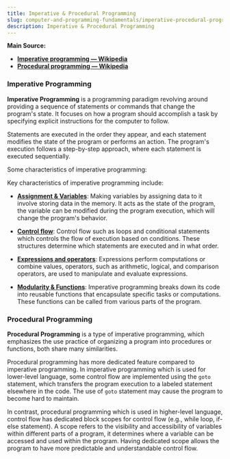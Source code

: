 ```yaml
---
title: Imperative & Procedural Programming
slug: computer-and-programming-fundamentals/imperative-procedural-programming
description: Imperative & Procedural Programming
---
```


**Main Source:**

- **[Imperative programming — Wikipedia](https://en.wikipedia.org/wiki/Imperative_programming)**
- **[Procedural programming — Wikipedia](https://en.wikipedia.org/wiki/Procedural_programming)**

### Imperative Programming

**Imperative Programming** is a programming paradigm revolving around providing a sequence of statements or commands that change the program's state. It focuses on how a program should accomplish a task by specifying explicit instructions for the computer to follow.

Statements are executed in the order they appear, and each statement modifies the state of the program or performs an action. The program's execution follows a step-by-step approach, where each statement is executed sequentially.

Some characteristics of imperative programming:

Key characteristics of imperative programming include:

- **[Assignment & Variables](/computer-and-programming-fundamentals/programming-concepts#variables--data-types)**: Making variables by assigning data to it involve storing data in the memory. It acts as the state of the program, the variable can be modified during the program execution, which will change the program's behavior.

- **[Control flow](/computer-and-programming-fundamentals/programming-concepts#control-flow)**: Control flow such as loops and conditional statements which controls the flow of execution based on conditions. These structures determine which statements are executed and in what order.

- **[Expressions and operators](/computer-and-programming-fundamentals/programming-concepts#operators)**: Expressions perform computations or combine values, operators, such as arithmetic, logical, and comparison operators, are used to manipulate and evaluate expressions.

- **[Modularity & Functions](/computer-and-programming-fundamentals/programming-concepts#functions)**: Imperative programming breaks down its code into reusable functions that encapsulate specific tasks or computations. These functions can be called from various parts of the program.

### Procedural Programming

**Procedural Programming** is a type of imperative programming, which emphasizes the use practice of organizing a program into procedures or functions, both share many similarities.

Procedural programming has more dedicated feature compared to imperative programming. In imperative programming which is used for lower-level language, some control flow are implemented using the `goto` statement, which transfers the program execution to a labeled statement elsewhere in the code. The use of `goto` statement may cause the program to become hard to maintain.

In contrast, procedural programming which is used in higher-level language, control flow has dedicated block scopes for control flow (e.g., while loop, if-else statement). A scope refers to the visibility and accessibility of variables within different parts of a program, it determines where a variable can be accessed and used within the program. Having dedicated scope allows the program to have more predictable and understandable control flow.
